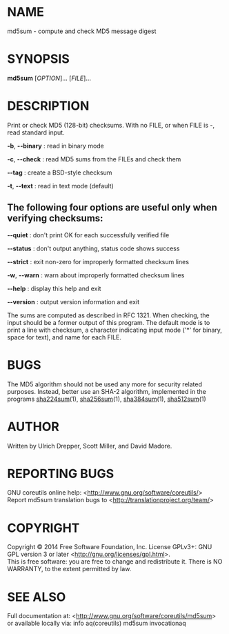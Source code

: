 NAME
====

md5sum - compute and check MD5 message digest

SYNOPSIS
========

**md5sum** [*OPTION*]... [*FILE*]...

DESCRIPTION
===========

Print or check MD5 (128-bit) checksums. With no FILE, or when FILE is -, read standard input.

**-b**, **--binary**
:   read in binary mode

**-c**, **--check**
:   read MD5 sums from the FILEs and check them

**--tag**
:   create a BSD-style checksum

**-t**, **--text**
:   read in text mode (default)

The following four options are useful only when verifying checksums:
--------------------------------------------------------------------

**--quiet**
:   don't print OK for each successfully verified file

**--status**
:   don't output anything, status code shows success

**--strict**
:   exit non-zero for improperly formatted checksum lines

**-w**, **--warn**
:   warn about improperly formatted checksum lines

**--help**
:   display this help and exit

**--version**
:   output version information and exit

The sums are computed as described in RFC 1321. When checking, the input should be a former output of this program. The default mode is to print a line with checksum, a character indicating input mode ('\*' for binary, space for text), and name for each FILE.

BUGS
====

The MD5 algorithm should not be used any more for security related purposes. Instead, better use an SHA-2 algorithm, implemented in the programs [sha224sum](http://localhost/cgi-bin/man/man2html?1+sha224sum)(1), [sha256sum](http://localhost/cgi-bin/man/man2html?1+sha256sum)(1), [sha384sum](http://localhost/cgi-bin/man/man2html?1+sha384sum)(1), [sha512sum](http://localhost/cgi-bin/man/man2html?1+sha512sum)(1)

AUTHOR
======

Written by Ulrich Drepper, Scott Miller, and David Madore.

REPORTING BUGS
==============

GNU coreutils online help: \<<http://www.gnu.org/software/coreutils/>\>\
 Report md5sum translation bugs to \<<http://translationproject.org/team/>\>

COPYRIGHT
=========

Copyright © 2014 Free Software Foundation, Inc. License GPLv3+: GNU GPL version 3 or later \<<http://gnu.org/licenses/gpl.html>\>.\
 This is free software: you are free to change and redistribute it. There is NO WARRANTY, to the extent permitted by law.

SEE ALSO
========

Full documentation at: \<<http://www.gnu.org/software/coreutils/md5sum>\>\
 or available locally via: info aq(coreutils) md5sum invocationaq
